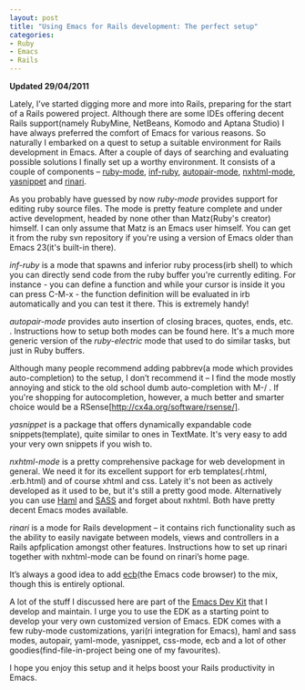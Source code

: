 ```yaml
---
layout: post
title: "Using Emacs for Rails development: The perfect setup"
categories:
- Ruby
- Emacs
- Rails
---
```


**Updated 29/04/2011**

Lately, I’ve started digging more and more into Rails, preparing for
the start of a Rails powered project. Although there are some IDEs
offering decent Rails support(namely RubyMine, NetBeans, Komodo and
Aptana Studio) I have always preferred the comfort of Emacs for
various reasons. So naturally I embarked on a quest to setup a
suitable environment for Rails development in Emacs. After a couple of
days of searching and evaluating possible solutions I finally set up a
worthy environment. It consists of a couple of components –
[ruby-mode](http://svn.ruby-lang.org/cgi-bin/viewvc.cgi/trunk/misc/ruby-mode.el?view=log),
[inf-ruby](http://svn.ruby-lang.org/cgi-bin/viewvc.cgi/trunk/misc/inf-ruby.el?view=log),
[autopair-mode](http://code.google.com/p/autopair/),
[nxhtml-mode](http://ourcomments.org/Emacs/nXhtml/doc/nxhtml.html),
[yasnippet](http://code.google.com/p/yasnippet/) and
[rinari](http://rinari.rubyforge.org/).

As you probably have guessed by now _ruby-mode_ provides support for
editing ruby source files. The mode is pretty feature complete and
under active development, headed by none other than Matz(Ruby's
creator) himself. I can only assume that Matz is an Emacs user
himself. You can get it from the ruby svn repository if you're using a
version of Emacs older than Emacs 23(it's built-in there).

_inf-ruby_ is a mode that spawns and inferior ruby process(irb shell)
to which you can directly send code from the ruby buffer you're
currently editing. For instance - you can define a function and while
your cursor is inside it you can press C-M-x - the function definition
will be evaluated in irb automatically and you can test it there. This
is extremely handy!

_autopair-mode_ provides auto insertion of closing braces, quotes,
ends, etc. . Instructions how to setup both modes can be found
here. It's a much more generic version of the _ruby-electric_ mode
that used to do similar tasks, but just in Ruby buffers.

Although many people recommend adding pabbrev(a mode which
provides auto-completion) to the setup, I don’t recommend it – I find
the mode mostly annoying and stick to the old school dumb
auto-completion with M-/ . If you're shopping for autocompletion,
however, a much better and smarter choice would be a
RSense[http://cx4a.org/software/rsense/].

_yasnippet_ is a package that offers dynamically expandable code
snippets(template), quite similar to ones in TextMate. It's very easy
to add your very own snippets if you wish to.

_nxhtml-mode_ is a pretty comprehensive package for web development in
general. We need it for its excellent support for erb
templates(.rhtml, .erb.html) and of course xhtml and css. Lately it's
not been as actively developed as it used to be, but it's still a
pretty good mode. Alternatively you can use
[Haml](https://github.com/nex3/haml) and
[SASS](https://github.com/antonj/scss-mode) and forget about
nxhtml. Both have pretty decent Emacs modes available.

_rinari_ is a mode for Rails development – it contains rich
functionality such as the ability to easily navigate between models,
views and controllers in a Rails apfplication amongst other
features. Instructions how to set up rinari together with nxhtml-mode
can be found on rinari’s home page. 

It’s always a good idea to add [ecb](http://ecb.sourceforge.net/)(the Emacs code browser) to the mix,
though this is entirely optional.

A lot of the stuff I discussed here are part of the
[Emacs Dev Kit](https://github.com/bbatsov/emacs-dev-kit) that I
develop and maintain. I urge you to use the EDK as a starting point to
develop your very own customized version of Emacs. EDK comes with a
few ruby-mode customizations, yari(ri integration for Emacs), haml and
sass modes, autopair, yaml-mode, yasnippet, css-mode, ecb and a lot of
other goodies(find-file-in-project being one of my favourites). 

I hope you enjoy this setup and it helps boost your Rails productivity in Emacs.
